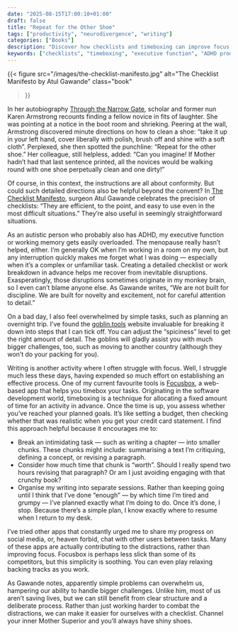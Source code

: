 ```yaml
---
date: "2025-08-15T17:00:10+01:00"
draft: false
title: "Repeat for the Other Shoe"
tags: ["productivity", "neurodivergence", "writing"]
categories: ["Books"] 
description: "Discover how checklists and timeboxing can improve focus and productivity, especially for neurodivergent minds. Explore tools like goblin.tools and Focusbox to break down overwhelming tasks and manage executive function challenges effectively."
keywords: ["checklists", "timeboxing", "executive function", "ADHD productivity", "autism tools", "Focusbox", "task management", "focus techniques", "neurodivergent productivity"]
---
```


{{< figure
  src="/images/the-checklist-manifesto.jpg"
  alt="The Checklist Manifesto by Atul Gawande"
  class="book"
>}}

In her autobiography [Through the Narrow Gate](https://uk.bookshop.org/a/2760/9780006550549), scholar and former nun Karen Armstrong recounts finding a fellow novice in fits of laughter. She was pointing at a notice in the boot room and shrieking. Peering at the wall, Armstrong discovered minute directions on how to clean a shoe: “take it up in your left hand, cover liberally with polish, brush off and shine with a soft cloth”. Perplexed, she then spotted the punchline: “Repeat for the other shoe.” Her colleague, still helpless, added: “Can you imagine! If Mother hadn’t had that last sentence printed, all the novices would be walking round with one shoe perpetually clean and one dirty!”

Of course, in this context, the instructions are all about conformity. But could such detailed directions also be helpful beyond the convent? In [The Checklist Manifesto](https://uk.bookshop.org/a/2760/9781846683145), surgeon Atul Gawande celebrates the precision of checklists: “They are efficient, to the point, and easy to use even in the most difficult situations.” They’re also useful in seemingly straightforward situations.

As an autistic person who probably also has ADHD, my executive function or working memory gets easily overloaded. The menopause really hasn’t helped, either. I’m generally OK when I’m working in a room on my own, but any interruption quickly makes me forget what I was doing — especially when it’s a complex or unfamiliar task. Creating a detailed checklist or work breakdown in advance helps me recover from inevitable disruptions. Exasperatingly, those disruptions sometimes originate in my monkey brain, so I even can’t blame anyone else. As Gawande writes, “We are not built for discipline. We are built for novelty and excitement, not for careful attention to detail.”

On a bad day, I also feel overwhelmed by simple tasks, such as planning an overnight trip. I’ve found the [goblin.tools](https://goblin.tools) website invaluable for breaking it down into steps that I can tick off. You can adjust the “spiciness” level to get the right amount of detail. The goblins will gladly assist you with much bigger challenges, too, such as moving to another country (although they won’t do your packing for you).

Writing is another activity where I often struggle with focus. Well, I struggle much less these days, having expended so much effort on establishing an effective process. One of my current favourite tools is [Focusbox](https://focusbox.io/), a web-based app that helps you timebox your tasks. Originating in the software development world, timeboxing is a technique for allocating a fixed amount of time for an activity in advance. Once the time is up, you assess whether you’ve reached your planned goals. It’s like setting a budget, then checking whether that was realistic when you get your credit card statement. I find this approach helpful because it encourages me to:

- Break an intimidating task — such as writing a chapter — into smaller chunks. These chunks might include: summarising a text I’m critiquing, defining a concept, or revising a paragraph.
- Consider how much time that chunk is “worth”. Should I really spend two hours revising that paragraph? Or am I just avoiding engaging with that crunchy book?
- Organise my writing into separate sessions. Rather than keeping going until I think that I’ve done “enough” — by which time I’m tired and grumpy — I’ve planned exactly what I’m doing to do. Once it’s done, I stop. Because there’s a simple plan, I know exactly where to resume when I return to my desk.

I’ve tried other apps that constantly urged me to share my progress on social media, or, heaven forbid, chat with other users between tasks. Many of these apps are actually contributing to the distractions, rather than improving focus. Focusbox is perhaps less slick than some of its competitors, but this simplicity is soothing. You can even play relaxing backing tracks as you work.

As Gawande notes, apparently simple problems can overwhelm us, hampering our ability to handle bigger challenges. Unlike him, most of us aren’t saving lives, but we can still benefit from clear structure and a deliberate process. Rather than just working harder to combat the distractions, we can make it easier for ourselves with a checklist. Channel your inner Mother Superior and you’ll always have shiny shoes.
